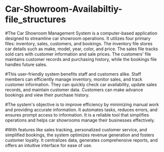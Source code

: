 # Car-Showroom-Availabiltiy-file_structures
#The Car Showroom Management System is a computer-based application designed to streamline car showroom operations. It utilizes four primary files: inventory, sales, customers, and bookings. The inventory file stores car details such as make, model, year, color, and price. The sales file tracks sold cars with customer information and sale prices. The customers' file maintains customer records and purchasing history, while the bookings file handles future sales.

#This user-friendly system benefits staff and customers alike. Staff members can efficiently manage inventory, monitor sales, and track customer information. They can quickly check car availability, update sales records, and maintain customer data. Customers can make advance bookings and view their purchase history.

#The system's objective is to improve efficiency by minimizing manual work and providing accurate information. It automates tasks, reduces errors, and ensures prompt access to information. It is a reliable tool that simplifies operations and helps car showrooms manage their businesses effectively.

#With features like sales tracking, personalized customer service, and simplified bookings, the system optimizes revenue generation and fosters customer loyalty. It centralizes data, generates comprehensive reports, and offers an intuitive interface for ease of use.

